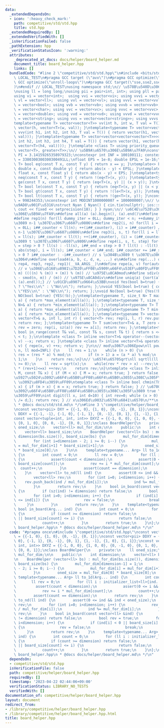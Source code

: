 ```yaml
---
data:
  _extendedDependsOn:
  - icon: ':heavy_check_mark:'
    path: competitive/std/std.hpp
    title: std.hpp
  _extendedRequiredBy: []
  _extendedVerifiedWith: []
  _isVerificationFailed: false
  _pathExtension: hpp
  _verificationStatusIcon: ':warning:'
  attributes:
    _deprecated_at_docs: docs/helper/board_helper.md
    document_title: board_helper.hpp
    links: []
  bundledCode: "#line 2 \"competitive/std/std.hpp\"\n#include <bits/stdc++.h>\n#ifndef\
    \ LOCAL_TEST\n#pragma GCC target (\"avx\")\n#pragma GCC optimize(\"O3\")\n#pragma\
    \ GCC optimize(\"unroll-loops\")\n#pragma GCC target(\"sse,sse2,sse3,ssse3,sse4,popcnt,abm,mmx,avx,tune=native\"\
    )\n#endif // LOCAL_TEST\nusing namespace std;\n// \u578B\u540D\u306E\u77ED\u7E2E\
    \nusing ll = long long;\nusing pii = pair<int, int>; using pll = pair<ll, ll>;\n\
    using vi = vector<int>;  using vvi = vector<vi>; using vvvi = vector<vvi>;\nusing\
    \ vl = vector<ll>;  using vvl = vector<vl>; using vvvl = vector<vvl>;\nusing vb\
    \ = vector<bool>; using vvb = vector<vb>; using vvvb = vector<vvb>;\nusing vc\
    \ = vector<char>; using vvc = vector<vc>; using vvvc = vector<vvc>;\nusing vd\
    \ = vector<double>; using vvd = vector<vd>; using vvvd = vector<vvd>;\nusing vs\
    \ = vector<string>; using vvs = vector<vector<string>>; using vvvs = vector<vector<vector<string>>>;\n\
    template<typename T> vector<vector<T>> vv(int h, int w, T val = T()) { return\
    \ vector(h, vector<T>(w, val)); }\ntemplate<typename T> vector<vector<vector<T>>>\
    \ vvv(int h1, int h2, int h3, T val = T()) { return vector(h1, vector(h2, vector<T>(h3,\
    \ val))); }\ntemplate<typename T> vector<vector<vector<vector<T>>>> vvvv(int h1,\
    \ int h2, int h3, int h4, T val = T()) { return vector(h1, vector(h2, vector(h3,\
    \ vector<T>(h4, val)))); }\ntemplate <class T> using priority_queue_min = priority_queue<T,\
    \ vector<T>, greater<T>>;\n// \u5B9A\u6570\u306E\u5B9A\u7FA9\nconstexpr double\
    \ PI = 3.14159265358979323;\nconstexpr int INF = 100100111; constexpr ll INFL\
    \ = 3300300300300300491LL;\nfloat EPS = 1e-8; double EPSL = 1e-16;\ntemplate<typename\
    \ T> bool eq(const T x, const T y) { return x == y; }\ntemplate<> bool eq<double>(const\
    \ double x, const double y) { return abs(x - y) < EPSL; }\ntemplate<> bool eq<float>(const\
    \ float x, const float y) { return abs(x - y) < EPS; }\ntemplate<typename T> bool\
    \ neq(const T x, const T y) { return !(eq<T>(x, y)); }\ntemplate<typename T> bool\
    \ ge(const T x, const T y) { return (eq<T>(x, y) || (x > y)); }\ntemplate<typename\
    \ T> bool le(const T x, const T y) { return (eq<T>(x, y) || (x < y)); }\ntemplate<typename\
    \ T> bool gt(const T x, const T y) { return !(le<T>(x, y)); }\ntemplate<typename\
    \ T> bool lt(const T x, const T y) { return !(ge<T>(x, y)); }\nconstexpr int MODINT998244353\
    \ = 998244353;\nconstexpr int MODINT1000000007 = 1000000007;\n// \u5165\u51FA\u529B\
    \u9AD8\u901F\u5316\nstruct Nyan { Nyan() { cin.tie(nullptr); ios::sync_with_stdio(false);\
    \ cout << fixed << setprecision(18); } } nyan;\n// \u6C4E\u7528\u30DE\u30AF\u30ED\
    \u306E\u5B9A\u7FA9\n#define all(a) (a).begin(), (a).end()\n#define sz(x) ((ll)(x).size())\n\
    #define rep1(n) for(ll dummy_iter = 0LL; dummy_iter < n; ++dummy_iter) // 0 \u304B\
    \u3089 n-1 \u307E\u3067\u6607\u9806\n#define rep2(i, n) for(ll i = 0LL, i##_counter\
    \ = 0LL; i##_counter < ll(n); ++(i##_counter), (i) = i##_counter) // 0 \u304B\u3089\
    \ n-1 \u307E\u3067\u6607\u9806\n#define rep3(i, s, t) for(ll i = ll(s), i##_counter\
    \ = ll(s); i##_counter < ll(t); ++(i##_counter), (i) = (i##_counter)) // s \u304B\
    \u3089 t \u307E\u3067\u6607\u9806\n#define rep4(i, s, t, step) for(ll i##_counter\
    \ = step > 0 ? ll(s) : -ll(s), i##_end = step > 0 ? ll(t) : -ll(t), i##_step =\
    \ abs(step), i = ll(s); i##_counter < i##_end; i##_counter += i##_step, i = step\
    \ > 0 ? i##_counter : -i##_counter) // s \u304B\u3089 t \u307E\u3067 step\u305A\
    \u3064\n#define overload4(a, b, c, d, e, ...) e\n#define rep(...) overload4(__VA_ARGS__,\
    \ rep4, rep3, rep2, rep1)(__VA_ARGS__)\n#define repe(a, v) for(auto& a : (v))\
    \ // v \u306E\u5168\u8981\u7D20\uFF08\u5909\u66F4\u53EF\u80FD\uFF09\n#define smod(n,\
    \ m) ((((n) % (m)) + (m)) % (m)) // \u975E\u8CA0mod\n#define sdiv(n, m) (((n)\
    \ - smod(n, m)) / (m)) // \u975E\u8CA0div\n#define uniq(a) {sort(all(a)); (a).erase(unique(all(a)),\
    \ (a).end());} // \u91CD\u8907\u9664\u53BB\nvoid Yes(bool b=true) { cout << (b\
    \ ? \"Yes\\n\" : \"No\\n\"); return; };\nvoid YES(bool b=true) { cout << (b ?\
    \ \"YES\\n\" : \"NO\\n\"); return; };\nvoid No(bool b=true) {Yes(!b);};\nvoid\
    \ NO(bool b=true) {YES(!b);};\ntemplate<typename T, size_t N> T max(array<T, N>&\
    \ a) { return *max_element(all(a)); };\ntemplate<typename T, size_t N> T min(array<T,\
    \ N>& a) { return *min_element(all(a)); };\ntemplate<typename T> T max(vector<T>&\
    \ a) { return *max_element(all(a)); };\ntemplate<typename T> T min(vector<T>&\
    \ a) { return *min_element(all(a)); };\ntemplate<typename T> vector<T> vec_slice(const\
    \ vector<T>& a, int l, int r) { vector<T> rev; rep(i, l, r) rev.push_back(a[i]);\
    \ return rev; };\ntemplate<typename T> T sum(vector<T>& a, T zero = T(0)) { T\
    \ rev = zero; rep(i, sz(a)) rev += a[i]; return rev; };\ntemplate<typename T>\
    \ bool in_range(const T& val, const T& s, const T& t) { return s <= val && val\
    \ < t; };\n\ntemplate <class T> inline vector<T>& operator--(vector<T>& v) { repe(x,\
    \ v) --x; return v; }\ntemplate <class T> inline vector<T>& operator++(vector<T>&\
    \ v) { repe(x, v) ++x; return v; }\n\n// mod\u3067\u306Epow\nll powm(ll a, ll\
    \ n, ll mod=INFL) {\n    ll res = 1;\n    while (n > 0) {\n        if (n & 1)\
    \ res = (res * a) % mod;\n        if (n > 1) a = (a * a) % mod;\n        n >>=\
    \ 1;\n    }\n    return res;\n}\n// \u6574\u6570Sqrt\nll sqrtll(ll x) {\n    assert(x\
    \ >= 0);\n    ll rev = sqrt(x);\n    while(rev * rev > x) --rev;\n    while((rev+1)\
    \ * (rev+1)<=x) ++rev;\n    return rev;\n}\ntemplate <class T> inline bool chmax(T&\
    \ M, const T& x) { if (M < x) { M = x; return true; } return false; } // \u6700\
    \u5927\u5024\u3092\u66F4\u65B0\uFF08\u66F4\u65B0\u3055\u308C\u305F\u3089 true\
    \ \u3092\u8FD4\u3059\uFF09\ntemplate <class T> inline bool chmin(T& m, const T&\
    \ x) { if (m > x) { m = x; return true; } return false; } // \u6700\u5C0F\u5024\
    \u3092\u66F4\u65B0\uFF08\u66F4\u65B0\u3055\u308C\u305F\u3089 true \u3092\u8FD4\
    \u3059\uFF09\nint digit(ll x, int d=10) { int rev=0; while (x > 0) { rev++; x\
    \ /= d;}; return rev; } // x\u306Ed\u9032\u6570\u6841\u6570\n/**\n * @brief std.hpp\n\
    \ * @docs docs/std/std.md\n */\n#line 3 \"competitive/helper/board_helper.hpp\"\
    \nconst vector<pii> DXY = {{-1, 0}, {1, 0}, {0, -1}, {0, 1}};\nconst vector<pii>\
    \ DDXY = {{-1, -1}, {-1, 0}, {-1, 1}, {0, -1}, {0, 1}, {1, -1}, {1, 0}, {1, 1}};\n\
    const vector<tuple<int, int, int>> DXYZ = {{-1, 0, 0}, {1, 0, 0}, {0, -1, 0},\
    \ {0, 1, 0}, {0, 0, -1}, {0, 0, 1}};\nclass BoardHelper{\n    private:\n    ll\
    \ oned_size;\n    vector<ll> mul_for_dim;\n\n    public:\n    int dimension;\n\
    \    vector<ll> board_size;\n\n    BoardHelper (vector<ll> bs) : mul_for_dim(bs.size()),\
    \ dimension(bs.size()), board_size(bs) {\n        mul_for_dim[dimension-1] = 1;\n\
    \        for (int i=dimension - 2; i >= 0; i--) {\n            mul_for_dim[i]\
    \ = mul_for_dim[i+1] * board_size[i+1];\n        }\n        oned_size = mul_for_dim[0]\
    \ * board_size[0];\n    }\n\n    template<typename... Arg> ll to_1d(Arg... ind)\
    \ {\n        int count = 0;\n        ll rev = 0;\n        for (ll i : initializer_list<ll>{ind...})\
    \ {\n            assert(count < dimension);\n            assert(0 <= i && i <\
    \ board_size[count]);\n            rev += i * mul_for_dim[count];\n          \
    \  count++;\n        }\n        assert(count == dimension);\n        return rev;\n\
    \    }\n    vector<ll> to_nd(ll ind) {\n        assert(0 <= ind && ind < oned_size);\n\
    \        vector<ll> rev;\n        for (int i=0; i<dimension; i++) {\n        \
    \    rev.push_back(ind / mul_for_dim[i]);\n            ind %= mul_for_dim[i];\n\
    \        }\n        return rev;\n    }\n    bool in_board(const vector<ll> &ind)\
    \ {\n        if (sz(ind) != dimension) return false;\n        bool rev = true;\n\
    \        for (int i=0; i<dimension; i++) {\n            if (ind[i] < 0 || board_size[i]\
    \ <= ind[i]) {\n                rev = false;\n                break;\n       \
    \     }\n        }\n        return rev;\n    }\n    template<typename... Arg>\
    \ bool in_board(Arg... ind) {\n        int count = 0;\n        for (ll i : initializer_list<ll>{ind...})\
    \ {\n            if (count >= dimension) return false;\n            if (i < 0\
    \ || board_size[count] <= i) {\n                return false;\n            }\n\
    \            count++;\n        }\n        return true;\n    }\n};\n/**\n * @brief\
    \ board_helper.hpp\n * @docs docs/helper/board_helper.md\n */\n"
  code: "#pragma once\n#include \"competitive/std/std.hpp\"\nconst vector<pii> DXY\
    \ = {{-1, 0}, {1, 0}, {0, -1}, {0, 1}};\nconst vector<pii> DDXY = {{-1, -1}, {-1,\
    \ 0}, {-1, 1}, {0, -1}, {0, 1}, {1, -1}, {1, 0}, {1, 1}};\nconst vector<tuple<int,\
    \ int, int>> DXYZ = {{-1, 0, 0}, {1, 0, 0}, {0, -1, 0}, {0, 1, 0}, {0, 0, -1},\
    \ {0, 0, 1}};\nclass BoardHelper{\n    private:\n    ll oned_size;\n    vector<ll>\
    \ mul_for_dim;\n\n    public:\n    int dimension;\n    vector<ll> board_size;\n\
    \n    BoardHelper (vector<ll> bs) : mul_for_dim(bs.size()), dimension(bs.size()),\
    \ board_size(bs) {\n        mul_for_dim[dimension-1] = 1;\n        for (int i=dimension\
    \ - 2; i >= 0; i--) {\n            mul_for_dim[i] = mul_for_dim[i+1] * board_size[i+1];\n\
    \        }\n        oned_size = mul_for_dim[0] * board_size[0];\n    }\n\n   \
    \ template<typename... Arg> ll to_1d(Arg... ind) {\n        int count = 0;\n \
    \       ll rev = 0;\n        for (ll i : initializer_list<ll>{ind...}) {\n   \
    \         assert(count < dimension);\n            assert(0 <= i && i < board_size[count]);\n\
    \            rev += i * mul_for_dim[count];\n            count++;\n        }\n\
    \        assert(count == dimension);\n        return rev;\n    }\n    vector<ll>\
    \ to_nd(ll ind) {\n        assert(0 <= ind && ind < oned_size);\n        vector<ll>\
    \ rev;\n        for (int i=0; i<dimension; i++) {\n            rev.push_back(ind\
    \ / mul_for_dim[i]);\n            ind %= mul_for_dim[i];\n        }\n        return\
    \ rev;\n    }\n    bool in_board(const vector<ll> &ind) {\n        if (sz(ind)\
    \ != dimension) return false;\n        bool rev = true;\n        for (int i=0;\
    \ i<dimension; i++) {\n            if (ind[i] < 0 || board_size[i] <= ind[i])\
    \ {\n                rev = false;\n                break;\n            }\n   \
    \     }\n        return rev;\n    }\n    template<typename... Arg> bool in_board(Arg...\
    \ ind) {\n        int count = 0;\n        for (ll i : initializer_list<ll>{ind...})\
    \ {\n            if (count >= dimension) return false;\n            if (i < 0\
    \ || board_size[count] <= i) {\n                return false;\n            }\n\
    \            count++;\n        }\n        return true;\n    }\n};\n/**\n * @brief\
    \ board_helper.hpp\n * @docs docs/helper/board_helper.md\n */\n"
  dependsOn:
  - competitive/std/std.hpp
  isVerificationFile: false
  path: competitive/helper/board_helper.hpp
  requiredBy: []
  timestamp: '2023-04-22 02:44:06+09:00'
  verificationStatus: LIBRARY_NO_TESTS
  verifiedWith: []
documentation_of: competitive/helper/board_helper.hpp
layout: document
redirect_from:
- /library/competitive/helper/board_helper.hpp
- /library/competitive/helper/board_helper.hpp.html
title: board_helper.hpp
---
```

